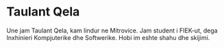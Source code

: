 # Taulant Qela
Une jam Taulant Qela, kam lindur ne Mitrovice.
Jam student i FIEK-ut, dega Inxhinieri Kompjuterike dhe Softwerike.
Hobi im eshte shahu dhe skijimi.